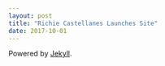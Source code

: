 ```yaml
---
layout: post
title: "Richie Castellanes Launches Site"
date: 2017-10-01
---
```


Powered by [Jekyll](http://jekyllrb.com).
